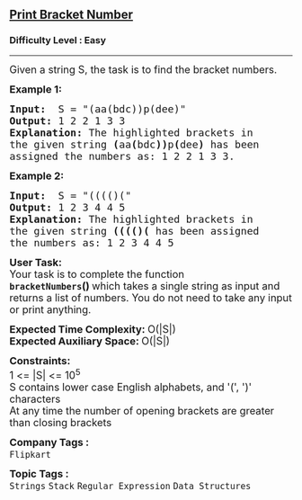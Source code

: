 <h2><a href="https://www.geeksforgeeks.org/problems/print-bracket-number4058/1?page=1&category=Stack&company=Amazon,Microsoft,Flipkart,Adobe,Google&difficulty=Basic,Easy&status=unsolved&sortBy=submissions">Print Bracket Number</a></h2><h3>Difficulty Level : Easy</h3><hr><div class="problems_problem_content__Xm_eO"><p><span style="font-size: 18px;">Given a string S, the task is to find the bracket numbers.&nbsp;</span></p>
<p><strong><span style="font-size: 18px;">Example 1:</span></strong></p>
<pre><span style="font-size: 18px;"><strong>Input:</strong>  S = "(aa(bdc))p(dee)</span><span style="font-size: 18px;">"
<strong>Output:</strong> 1 2 2 1 3 3
<strong>Explanation:</strong> The highlighted brackets in
the given string <strong>(</strong>aa<strong>(</strong>bdc<strong>))</strong>p<strong>(</strong>dee<strong>)</strong> has been 
assigned the numbers as: 1 2 2 1 3 3.</span>
</pre>
<p><strong><span style="font-size: 18px;">Example 2:</span></strong></p>
<pre><span style="font-size: 18px;"><strong>Input:</strong>  S = "(((()("
<strong>Output:</strong> 1 2 3 4 4 5
<strong>Explanation:</strong> The highlighted brackets in
the given string <strong>(((()(</strong> has been assigned
the numbers as: 1 2 3 4 4 5</span>
</pre>
<div><span style="font-size: 18px;"><strong>User Task:</strong><br>Your task is to complete the function <strong><code>bracketNumbers</code>()&nbsp;</strong>which takes a single string as input and returns a list of numbers. You do not need to take any input or print anything.</span></div>
<p><span style="font-size: 18px;"><strong>Expected Time Complexity:&nbsp;</strong>O(|S|)<br><strong>Expected Auxiliary Space:&nbsp;</strong>O(|S|)</span></p>
<p><span style="font-size: 18px;"><strong>Constraints:</strong><br>1 &lt;= |S| &lt;= 10<sup>5</sup></span><br><span style="font-size: 18px;">S contains lower case English alphabets, and '(', ')' characters<br>At any time the number of opening brackets are greater than closing brackets</span></p></div><p><span style=font-size:18px><strong>Company Tags : </strong><br><code>Flipkart</code>&nbsp;<br><p><span style=font-size:18px><strong>Topic Tags : </strong><br><code>Strings</code>&nbsp;<code>Stack</code>&nbsp;<code>Regular Expression</code>&nbsp;<code>Data Structures</code>&nbsp;